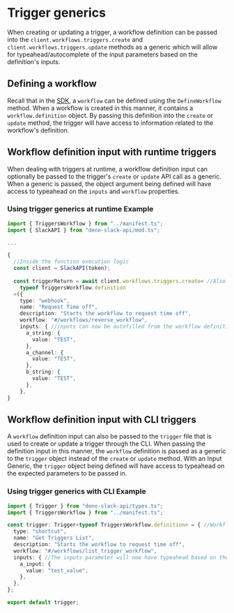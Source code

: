# Trigger generics

When creating or updating a trigger, a workflow definition can be passed into
the `client.workflows.triggers.create` and `client.workflows.triggers.update`
methods as a generic which will allow for typeahead/autocomplete of the input
parameters based on the definition's inputs.

## Defining a workflow

Recall that in the
[SDK](https://github.com/slackapi/deno-slack-sdk/blob/main/docs/workflows.md#workflows),
a `workflow` can be defined using the `DefineWorkflow` method. When a workflow
is created in this manner, it contains a `workflow.definition` object. By
passing this definition into the `create` or `update` method, the trigger will
have access to information related to the workflow's definition.

## Workflow definition input with runtime triggers

When dealing with triggers at runtime, a workflow definition input can
optionally be passed to the trigger's `create` or `update` API call as a
generic. When a generic is passed, the object argument being defined will have
access to typeahead on the `inputs` and `workflow` properties.

### Using trigger generics at runtime Example

```ts
import { TriggersWorkflow } from "../manifest.ts";
import { SlackAPI } from "deno-slack-api/mod.ts";

...

{
  //Inside the function execution logic
  const client = SlackAPI(token);
  
  const triggerReturn = await client.workflows.triggers.create< //Also works for update
    typeof TriggersWorkflow.definition
  >({
    type: "webhook",
    name: "Request Time off",
    description: "Starts the workflow to request time off",
    workflow: "#/workflows/reverse_workflow",
    inputs: { //inputs can now be autofilled from the workflow definition
      a_string: {
        value: "TEST",
      },
      a_channel: {
        value: "TEST",
      },
      b_string: {
        value: "TEST",
      },
    },
}
```

## Workflow definition input with CLI triggers

A `workflow` definition input can also be passed to the `trigger` file that is
used to create or update a trigger through the CLI. When passing the definition
input in this manner, the `workflow` definition is passed as a generic to the
`trigger` object instead of the `create` or `update` method. With an Input
Generic, the `trigger` object being defined will have access to typeahead on the
expected parameters to be passed in.

### Using trigger generics with CLI Example

```ts
import { Trigger } from "deno-slack-api/types.ts";
import { TriggersWorkflow } from "../manifest.ts";

const trigger: Trigger<typeof TriggersWorkflow.definition> = { //Workflow definition is passed to the trigger object
  type: "shortcut",
  name: "Get Triggers List",
  description: "Starts the workflow to request time off",
  workflow: "#/workflows/list_trigger_workflow",
  inputs: { //The inputs parameter will now have typeahead based on the workflow definition being passed in.
    a_input: {
      value: "test_value",
    },
  },
};

export default trigger;
```
